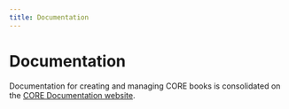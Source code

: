 ```yaml
---
title: Documentation
---
```


# Documentation

Documentation for creating and managing CORE books is consolidated on the [CORE Documentation website](https://electricbookworks.github.io/core-projects-documentation/).
